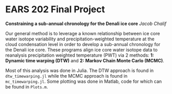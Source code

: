 # EARS 202 Final Project
**Constraining a sub-annual chronology for the Denali ice core**
*Jacob Chalif*

Our general method is to leverage a known relationship between ice core water isotope variability and precipitation-weighted temperature at the cloud condensation level in order to develop a sub-annual chronology for the Denali ice core. These programs align ice core water isotope data to reanalysis precipitation weighted temperature (PWT) via 2 methods: **1: Dynamic time warping (DTW)** and **2: Markov Chain Monte Carlo (MCMC)**.

Most of this analysis was done in Julia. The DTW approach is found in `dtw_timewarping.jl` while the MCMC approach is found in `mc_timewarping.jl`. Some plotting was done in Matlab, code for which can be found in `Plots.m`.